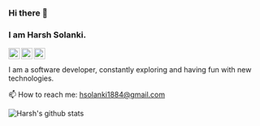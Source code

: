 ### Hi there 👋
### I am Harsh Solanki.

<a href="https://www.linkedin.com/in/harsh-solanki-59223a16a/">
  <img align="left" alt="LinkedIn" width="22px" src="https://cdn.jsdelivr.net/npm/simple-icons@3.3.0/icons/linkedin.svg" />
</a>
<a href="mailto:hsolanki1884@gmail.com/">
  <img align="left" alt="Gmail" width="22px" src="https://cdn.jsdelivr.net/npm/simple-icons@3.3.0/icons/gmail.svg" />
</a>
<a href="https://twitter.com/_HarshSolanki/">
  <img align="left" alt="Twitter" width="22px" src="https://cdn.jsdelivr.net/npm/simple-icons@3.3.0/icons/twitter.svg" />
</a>

<br>
<br>
I am a software developer, constantly exploring and having fun with new technologies.


📫 How to reach me: hsolanki1884@gmail.com
</br>

![Harsh's github stats](https://github-readme-stats.vercel.app/api?username=HarshSolanki18&show_icons=true&count_private=true&hide=issues) 

